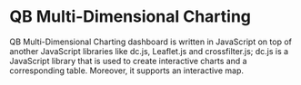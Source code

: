 # QB Multi-Dimensional Charting

QB Multi-Dimensional Charting dashboard is written in JavaScript on top of another JavaScript libraries like dc.js, Leaflet.js and crossfilter.js; dc.js is a JavaScript library that is used to create interactive charts and a corresponding table. Moreover, it supports an interactive map.